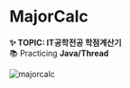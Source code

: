 # MajorCalc
**✨ TOPIC: IT공학전공 학점계산기**  
📚 Practicing **Java/Thread**  

![majorcalc](https://user-images.githubusercontent.com/92033114/169337762-e072103e-59b5-4f7c-99f6-aa3d71fb1377.gif)

